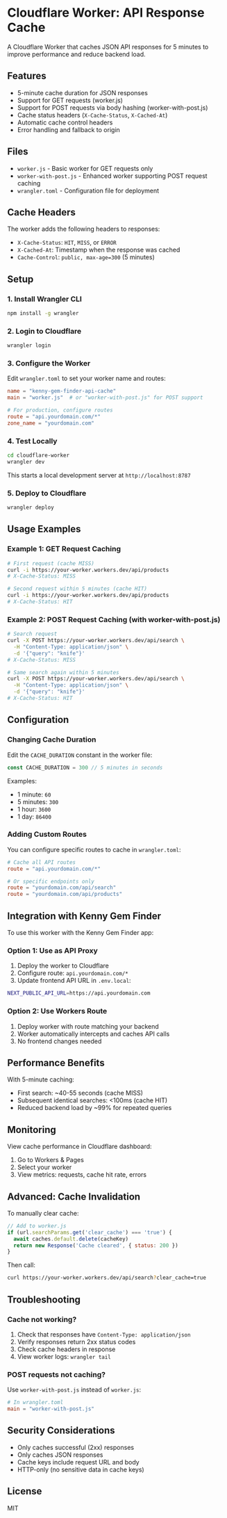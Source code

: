# Cloudflare Worker: API Response Cache

A Cloudflare Worker that caches JSON API responses for 5 minutes to improve performance and reduce backend load.

## Features

- 5-minute cache duration for JSON responses
- Support for GET requests (worker.js)
- Support for POST requests via body hashing (worker-with-post.js)
- Cache status headers (`X-Cache-Status`, `X-Cached-At`)
- Automatic cache control headers
- Error handling and fallback to origin

## Files

- `worker.js` - Basic worker for GET requests only
- `worker-with-post.js` - Enhanced worker supporting POST request caching
- `wrangler.toml` - Configuration file for deployment

## Cache Headers

The worker adds the following headers to responses:

- `X-Cache-Status`: `HIT`, `MISS`, or `ERROR`
- `X-Cached-At`: Timestamp when the response was cached
- `Cache-Control`: `public, max-age=300` (5 minutes)

## Setup

### 1. Install Wrangler CLI

```bash
npm install -g wrangler
```

### 2. Login to Cloudflare

```bash
wrangler login
```

### 3. Configure the Worker

Edit `wrangler.toml` to set your worker name and routes:

```toml
name = "kenny-gem-finder-api-cache"
main = "worker.js"  # or "worker-with-post.js" for POST support

# For production, configure routes
route = "api.yourdomain.com/*"
zone_name = "yourdomain.com"
```

### 4. Test Locally

```bash
cd cloudflare-worker
wrangler dev
```

This starts a local development server at `http://localhost:8787`

### 5. Deploy to Cloudflare

```bash
wrangler deploy
```

## Usage Examples

### Example 1: GET Request Caching

```bash
# First request (cache MISS)
curl -i https://your-worker.workers.dev/api/products
# X-Cache-Status: MISS

# Second request within 5 minutes (cache HIT)
curl -i https://your-worker.workers.dev/api/products
# X-Cache-Status: HIT
```

### Example 2: POST Request Caching (with worker-with-post.js)

```bash
# Search request
curl -X POST https://your-worker.workers.dev/api/search \
  -H "Content-Type: application/json" \
  -d '{"query": "knife"}'
# X-Cache-Status: MISS

# Same search again within 5 minutes
curl -X POST https://your-worker.workers.dev/api/search \
  -H "Content-Type: application/json" \
  -d '{"query": "knife"}'
# X-Cache-Status: HIT
```

## Configuration

### Changing Cache Duration

Edit the `CACHE_DURATION` constant in the worker file:

```javascript
const CACHE_DURATION = 300 // 5 minutes in seconds
```

Examples:
- 1 minute: `60`
- 5 minutes: `300`
- 1 hour: `3600`
- 1 day: `86400`

### Adding Custom Routes

You can configure specific routes to cache in `wrangler.toml`:

```toml
# Cache all API routes
route = "api.yourdomain.com/*"

# Or specific endpoints only
route = "yourdomain.com/api/search"
route = "yourdomain.com/api/products"
```

## Integration with Kenny Gem Finder

To use this worker with the Kenny Gem Finder app:

### Option 1: Use as API Proxy

1. Deploy the worker to Cloudflare
2. Configure route: `api.yourdomain.com/*`
3. Update frontend API URL in `.env.local`:

```bash
NEXT_PUBLIC_API_URL=https://api.yourdomain.com
```

### Option 2: Use Workers Route

1. Deploy worker with route matching your backend
2. Worker automatically intercepts and caches API calls
3. No frontend changes needed

## Performance Benefits

With 5-minute caching:
- First search: ~40-55 seconds (cache MISS)
- Subsequent identical searches: <100ms (cache HIT)
- Reduced backend load by ~99% for repeated queries

## Monitoring

View cache performance in Cloudflare dashboard:
1. Go to Workers & Pages
2. Select your worker
3. View metrics: requests, cache hit rate, errors

## Advanced: Cache Invalidation

To manually clear cache:

```javascript
// Add to worker.js
if (url.searchParams.get('clear_cache') === 'true') {
  await caches.default.delete(cacheKey)
  return new Response('Cache cleared', { status: 200 })
}
```

Then call:
```bash
curl https://your-worker.workers.dev/api/search?clear_cache=true
```

## Troubleshooting

### Cache not working?

1. Check that responses have `Content-Type: application/json`
2. Verify responses return 2xx status codes
3. Check cache headers in response
4. View worker logs: `wrangler tail`

### POST requests not caching?

Use `worker-with-post.js` instead of `worker.js`:

```toml
# In wrangler.toml
main = "worker-with-post.js"
```

## Security Considerations

- Only caches successful (2xx) responses
- Only caches JSON responses
- Cache keys include request URL and body
- HTTP-only (no sensitive data in cache keys)

## License

MIT

